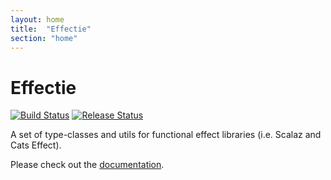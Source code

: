 ```yaml
---
layout: home
title:  "Effectie"
section: "home"
---
```


# Effectie

[![Build Status](https://github.com/Kevin-Lee/effectie/workflows/Build%20All/badge.svg)](https://github.com/Kevin-Lee/effectie/actions?workflow=Build+All)
[![Release Status](https://github.com/Kevin-Lee/effectie/workflows/Release/badge.svg)](https://github.com/Kevin-Lee/effectie/actions?workflow=Release)


A set of type-classes and utils for functional effect libraries (i.e. Scalaz and Cats Effect).

Please check out the [documentation](docs).

